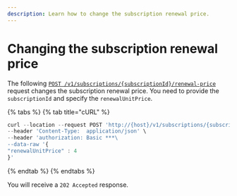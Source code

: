 ```yaml
---
description: Learn how to change the subscription renewal price.
---
```


# Changing the subscription renewal price

The following [`POST /v1/subscriptions/{subscriptionId}/renewal-price`](https://www.digitalriver.com/docs/commerce-api-reference/#operation/changeSubscriptionRenewalPrice) request changes the subscription renewal price. You need to provide the `subscriptionId` and specify the `renewalUnitPrice`.

{% tabs %}
{% tab title="cURL" %}
```javascript
curl --location --request POST 'http://{host}/v1/subscriptions/{subscriptionId}/renewal-price' \
--header 'Content-Type:  application/json' \
--header 'authorization: Basic ***\
--data-raw '{    
"renewalUnitPrice" : 4
}'
```
{% endtab %}
{% endtabs %}

You will receive a `202 Accepted` response.
